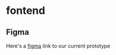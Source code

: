 # fontend

## Figma
Here's a [figma](https://www.figma.com/file/66RTbRkoTX2lQmUE5Ensp0/Untitled?node-id=0%3A1) link to our current prototype
